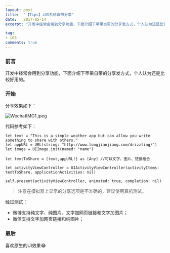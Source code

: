 ```yaml
---
layout: post
title:  "【Tips】iOS系统自带分享"
date:   2017-05-14
excerpt: "开发中经常会用到分享功能，下面介绍下苹果自带的分享发方式，个人认为还是比较好用的。"

tag:
- iOS
comments: true
---
```



### 前言
开发中经常会用到分享功能，下面介绍下苹果自带的分享发方式，个人认为还是比较好用的。

### 开始
分享效果如下：


![WechatIMG1.jpeg]({{site.url}}/assets/images/blog/original_share_1.jpeg)


代码参考如下：
```
let text = "This is a simple weather app but can allow you write something to share with others."
let appURL = URL(string: "http://www.longjianjiang.com/drizzling/")
let image = UIImage.init(named: "name")
            
let textToShare = [text,appURL!] as [Any] //可以文字、图片、链接组合

let activityViewController = UIActivityViewController(activityItems: textToShare, applicationActivities: nil)

self.present(activityViewController, animated: true, completion: nil)
 ```	
 
 >注意在模拟器上显示的分享选项是不准确的，建议使用真机测试。
 
 经过测试：
 - 微博支持纯文字、纯图片、文字加网页链接和文字加图片；
 - 微信支持文字加网页链接和纯图片；

 ### 最后
 
 喜欢原生的UI效果😂
